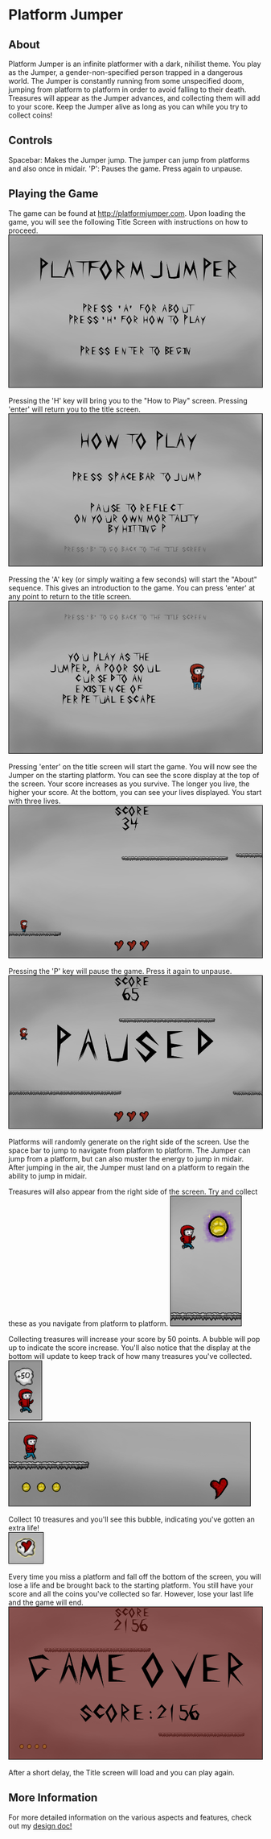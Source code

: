 # Platform Jumper #

## About

Platform Jumper is an infinite platformer with a dark, nihilist theme.  You play
as the Jumper, a gender-non-specified person trapped in a dangerous world.  The
Jumper is constantly running from some unspecified doom, jumping from platform to
platform in order to avoid falling to their death.  Treasures will appear as the
Jumper advances, and collecting them will add to your score.  Keep the Jumper
alive as long as you can while you try to collect coins!

## Controls

Spacebar: Makes the Jumper jump.  The jumper can jump from platforms and also once
  in midair.
'P': Pauses the game.  Press again to unpause.

## Playing the Game

The game can be found at http://platformjumper.com.  Upon loading the game, you
will see the following Title Screen with instructions on how to proceed.
<img src="assets/screenshots/title_SS.png" style="border: 1px solid black"/>

Pressing the 'H' key will bring you to the "How to Play" screen.  Pressing 'enter'
will return you to the title screen.
<img src="assets/screenshots/how_to_play_SS.png" style="border: 1px solid black" />

Pressing the 'A' key (or simply waiting a few seconds) will start the "About"
sequence.  This gives an introduction to the game.  You can press 'enter' at any
point to return to the title screen.
<img src="assets/screenshots/about_screen_SS.png" style="border: 1px solid black" />

Pressing 'enter' on the title screen will start the game.  You will now see the
Jumper on the starting platform.  You can see the score display at the top of the
screen.  Your score increases as you survive.  The longer you live, the higher
your score. At the bottom, you can see your lives displayed.  You start with three
lives.
<img src="assets/screenshots/game_play_begins_SS.png" style="border: 1px solid black" />

Pressing the 'P' key will pause the game.  Press it again to unpause.
<img src="assets/screenshots/pause_screen_SS.png" style="border: 1px solid black" />

Platforms will randomly generate on the right side of the screen. Use the space
bar to jump to navigate from platform to platform.  The Jumper can jump from a
platform, but can also muster the energy to jump in midair.  After jumping in the
air, the Jumper must land on a platform to regain the ability to jump in midair.

Treasures will also appear from the right side of the screen.  Try and collect these
as you navigate from platform to platform.
<img src="assets/screenshots/collect_treasure_SS.png" style="border: 1px solid black" />

Collecting treasures will increase your score by 50 points.  A bubble will pop up
to indicate the score increase.  You'll also notice that the display at the bottom
will update to keep track of how many treasures you've collected.<br/>
<img src="assets/screenshots/50_bubble_SS.png" style="border: 1px solid black" />
<img src="assets/screenshots/display_SS.png" style="border: 1px solid black" />

Collect 10 treasures and you'll see this bubble, indicating you've gotten an extra
life!<br/>
<img src="assets/screenshots/extra_life_SS.png" style="border: 1px solid black" />

Every time you miss a platform and fall off the bottom of the screen, you will
lose a life and be brought back to the starting platform.  You still have your
score and all the coins you've collected so far.  However, lose your last life
and the game will end.
<img src="assets/screenshots/game_over_SS.png" style="border: 1px solid black" />

After a short delay, the Title screen will load and you can play again.

## More Information

For more detailed information on the various aspects and features, check out my
<a href="./docs/readme.md">design doc!</a>
